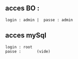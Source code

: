 ## acces BO :
    login : admin |  passe : admin
## acces mySql 
    login : root
    passe :       (vide)